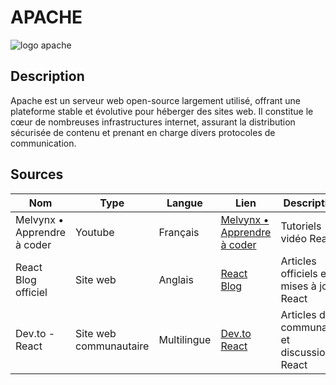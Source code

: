 # APACHE

![logo apache](https://www.google.com/url?sa=i&url=https%3A%2F%2Ffr.m.wikipedia.org%2Fwiki%2FFichier%3AApache_Software_Foundation_Logo_%25282016%2529.svg&psig=AOvVaw3t_TdipsQPKTR7Hbm-fwe3&ust=1702732904490000&source=images&cd=vfe&opi=89978449&ved=0CBEQjRxqFwoTCLD03cHEkYMDFQAAAAAdAAAAABAD)

## Description

Apache est un serveur web open-source largement utilisé, offrant une plateforme stable et évolutive pour héberger des sites web. Il constitue le cœur de nombreuses infrastructures internet, assurant la distribution sécurisée de contenu et prenant en charge divers protocoles de communication.

## Sources

| Nom                         | Type                   | Langue      | Lien                                                               | Description                                    | Tags                                 | Pertinence |
| --------------------------- | ---------------------- | ----------- | ------------------------------------------------------------------ | ---------------------------------------------- | ------------------------------------ | ---------- |
| Melvynx • Apprendre à coder | Youtube                | Français    | [Melvynx • Apprendre à coder](https://www.youtube.com/@melvynxdev) | Tutoriels vidéo React                          | React, Tutos, Frontend               | 4/5        |
| React Blog officiel         | Site web               | Anglais     | [React Blog](https://reactjs.org/blog/)                            | Articles officiels et mises à jour React       | React, JavaScript, Frontend          | 5/5        |
| Dev.to - React              | Site web communautaire | Multilingue | [Dev.to React](https://dev.to/t/react)                             | Articles de la communauté et discussions React | React, JavaScript, Développement web | 4.5/5      |
